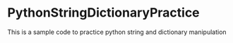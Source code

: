 # PythonStringDictionaryPractice
This is a sample code to practice python string and dictionary manipulation
